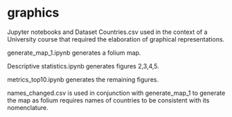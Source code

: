 # graphics
Jupyter notebooks and Dataset Countries.csv used in the context of a University course that required
the elaboration of graphical representations.

generate_map_1.ipynb generates a folium map.

Descriptive statistics.ipynb generates figures 2,3,4,5.

metrics_top10.ipynb generates the remaining figures.

names_changed.csv is used in conjunction with generate_map_1 to generate the map as folium requires
names of countries to be consistent with its nomenclature.
